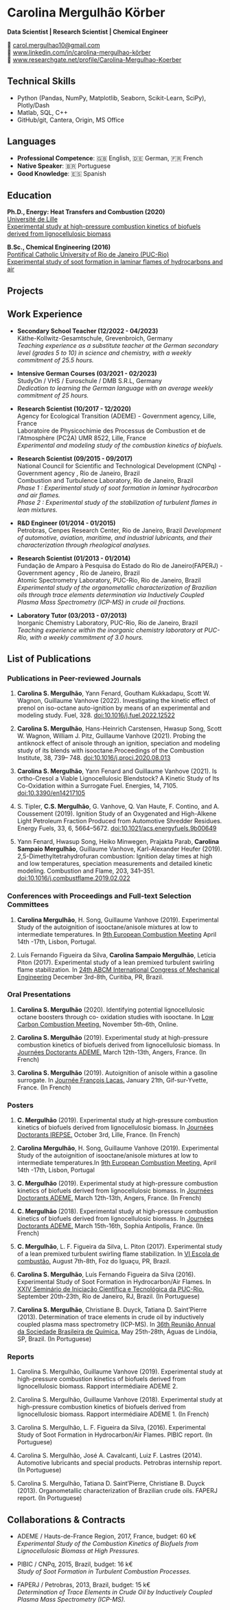 # Carolina Mergulhão Körber

**Data Scientist | Research Scientist | Chemical Engineer**

:e-mail: carol.mergulhao10@gmail.com
<br>
:briefcase: www.linkedin.com/in/carolina-mergulhao-körber
<br>
:microscope: www.researchgate.net/profile/Carolina-Mergulhao-Koerber

## Technical Skills

- Python (Pandas, NumPy, Matplotlib, Seaborn, Scikit-Learn, SciPy), Plotly/Dash
- Matlab, SQL, C++
- GitHub/git, Cantera, Origin, MS Office

## Languages 

* **Professional Competence**: :gb: English, :de: German, :fr: French
* **Native Speaker**: 🇧🇷 Portuguese
* **Good Knowledge**: :es: Spanish

## Education

**Ph.D., Energy: Heat Transfers and Combustion (2020)**  
[Université de Lille](https://www.univ-lille.fr)   
[Experimental study at high-pressure combustion kinetics of biofuels derived from lignocellulosic biomass](https://www.theses.fr/25582274X) 
<br>

**B.Sc., Chemical Engineering (2016)**    
[Pontifical Catholic University of Rio de Janeiro (PUC-Rio)](http://www.puc-rio.br/english/)  
[Experimental study of soot formation in laminar flames of hydrocarbons and air](https://www.researchgate.net/publication/326207094_Estudo_Experimental_da_Formacao_de_Fuligem_em_Chamas_Laminares_de_Hidrocarbonetos_e_Ar)
<br>

## Projects

## Work Experience
* **Secondary School Teacher (12/2022 - 04/2023)**  
Käthe-Kollwitz-Gesamtschule, Grevenbroich, Germany  
_Teaching experience as a substitute teacher at the German secondary level (grades 5 to 10) in science and chemistry, with a weekly commitment of 25.5 hours._

* **Intensive German Courses (03/2021 - 02/2023)**  
StudyOn / VHS / Euroschule / DMB S.R.L, Germany  
_Dedication to learning the German language with an average weekly commitment of 25 hours._

* **Research Scientist (10/2017 - 12/2020)**  
Agency for Ecological Transition (ADEME) - Government agency, Lille, France  
Laboratoire de Physicochimie des Processus de Combustion et de l'Atmosphère (PC2A) UMR 8522, Lille, France  
_Experimental and modeling study of the combustion kinetics of biofuels._

* **Research Scientist (09/2015 - 09/2017)**  
National Council for Scientific and Technological Development (CNPq) - Government agency , Rio de Janeiro, Brazil    
Combustion and Turbulence Laboratory, Rio de Janeiro, Brazil    
_Phase 1 : _Experimental study of soot formation in laminar hydrocarbon and air flames.__   
_Phase 2 : Experimental study of the stabilization of turbulent flames in lean mixtures._

* **R&D Engineer (01/2014 - 01/2015)**  
Petrobras, Cenpes Research Center, Rio de Janeiro, Brazil
_Development of automotive, aviation, maritime, and industrial lubricants, and their characterization through rheological analyses._

* **Research Scientist (01/2013 - 01/2014)**  
Fundação de Amparo à Pesquisa do Estado do Rio de Janeiro(FAPERJ) - Government agency , Rio de Janeiro, Brazil    
Atomic Spectrometry Laboratory, PUC-Rio, Rio de Janeiro, Brazil
_Experimental study of the organometallic characterization of Brazilian oils through trace elements determination via Inductively Coupled Plasma Mass Spectrometry (ICP-MS) in crude oil fractions._

* **Laboratory Tutor (03/2013 - 07/2013)**  
Inorganic Chemistry Laboratory, PUC-Rio, Rio de Janeiro, Brazil
_Teaching experience within the inorganic chemistry laboratory at PUC-Rio, with a weekly commitment of 3.0 hours._

## List of Publications

### Publications in Peer-reviewed Journals
1. **Carolina S. Mergulhão**, Yann Fenard, Goutham Kukkadapu, Scott W. Wagnon, Guillaume Vanhove (2022). Investigating the kinetic effect of prenol on iso-octane auto-ignition by means of an experimental and modeling study. Fuel, 328. [doi:10.1016/j.fuel.2022.12522](https://www.sciencedirect.com/science/article/abs/pii/S0016236122020634?via%3Dihub)

2. **Carolina S. Mergulhão**, Hans-Heinrich Carstensen, Hwasup Song, Scott W. Wagnon, William J. Pitz, Guillaume Vanhove (2021). Probing the antiknock effect of anisole through an ignition, speciation and modeling study of its blends with isooctane.Proceedings of the Combustion Institute, 38, 739– 748. [doi:10.1016/j.proci.2020.08.013](https://www.sciencedirect.com/science/article/abs/pii/S1540748920305976?via%3Dihub)

3. **Carolina S. Mergulhão**, Yann Fenard and Guillaume Vanhove (2021). Is ortho-Cresol a Viable Lignocellulosic Blendstock? A Kinetic Study of Its Co-Oxidation within a Surrogate Fuel. Energies, 14, 7105. [doi:10.3390/en14217105](https://www.mdpi.com/1996-1073/14/21/7105)

4. S. Tipler, **C.S. Mergulhão**, G. Vanhove, Q. Van Haute, F. Contino, and A. Coussement (2019). Ignition Study of an Oxygenated and High-Alkene Light Petroleum Fraction Produced from Automotive Shredder Residues. Energy Fuels, 33, 6, 5664–5672. [doi:10.1021/acs.energyfuels.9b00649](https://pubs.acs.org/doi/10.1021/acs.energyfuels.9b00649)

5. Yann Fenard, Hwasup Song, Heiko Minwegen, Prajakta Parab, **Carolina Sampaio Mergulhão**, Guillaume Vanhove, Karl-Alexander Heufer (2019). 2,5-Dimethyltetrahydrofuran combustion: Ignition delay times at high and low temperatures, speciation measurements and detailed kinetic modeling. Combustion and Flame, 203, 341–351. [doi:10.1016/j.combustflame.2019.02.022](https://www.sciencedirect.com/science/article/abs/pii/S0010218019300860?via%3Dihub)

### Conferences with Proceedings and Full-text Selection Committees 
1. **Carolina Mergulhão**, H. Song, Guillaume Vanhove (2019). Experimental Study of the autoignition of isooctane/anisole mixtures at low to intermediate temperatures. In [9th European Combustion Meeting](https://ecm2019lisbon.wixsite.com/ecm2019) April 14th -17th, Lisbon, Portugal.

2. Luís Fernando Figueira da Silva, **Carolina Sampaio Mergulhão**, Letícia Piton (2017). Experimental study of a lean premixed turbulent swirling flame stabilization. In [24th ABCM International Congress of Mechanical Engineering](https://eventos.abcm.org.br/cobem2017/) December 3rd-8th, Curitiba, PR, Brazil.

### Oral Presentations
1. **Carolina S. Mergulhão** (2020). Identifying potential lignocellulosic octane boosters through co- oxidation studies with isooctane. In [Low Carbon Combustion Meeting.](https://www.combustioninstitute.org/ci-event/low-carbon-combustion-joint-meeting-of-the-french-and-british-sections-of-the-combustion-institute/) November 5th-6th, Online.

2. **Carolina S. Mergulhão** (2019). Experimental study at high-pressure combustion kinetics of biofuels derived from lignocellulosic biomass. In [Journées Doctorants ADEME.](https://theses.ademe.fr/journées-doctorants-ademe) March 12th-13th, Angers, France. (In French)

3. **Carolina S. Mergulhão** (2019). Autoignition of anisole within a gasoline surrogate. In [Journée François Lacas.](https://combustioninstitute.fr/index.php?option=com_docman&view=download&alias=374-programme-jdd-f-lacas-201&category_slug=journees-doctorants&Itemid=190) January 21th, Gif-sur-Yvette, France. (In French)

### Posters
1. **C. Mergulhão** (2019). Experimental study at high-pressure combustion kinetics of biofuels derived from lignocellulosic biomass. In [Journées Doctorants IREPSE.](https://irepse.univ-lille.fr/detail-actualite/test-3) October 3rd, Lille, France. (In French)

2. **Carolina Mergulhão**, H. Song, Guillaume Vanhove (2019). Experimental Study of the autoignition of isooctane/anisole mixtures at low to intermediate temperatures.In [9th European Combustion Meeting.](https://ecm2019lisbon.wixsite.com/ecm2019) April 14th -17th, Lisbon, Portugal

3. **C. Mergulhão** (2019). Experimental study at high-pressure combustion kinetics of biofuels derived from lignocellulosic biomass. In [Journées Doctorants ADEME.](https://theses.ademe.fr/journées-doctorants-ademe) March 12th-13th, Angers, France. (In French)

4. **C. Mergulhão** (2018). Experimental study at high-pressure combustion kinetics of biofuels derived from lignocellulosic biomass. In [Journées Doctorants ADEME.](https://theses.ademe.fr/journées-doctorants-ademe) March 15th-16th, Sophia Antipolis, France. (In French)

5. **C. Mergulhão**, L. F. Figueira da Silva, L. Piton (2017). Experimental study of a lean premixed turbulent swirling flame stabilization. In [VI Escola de combustão.](http://www.redenacionaldecombustao.org) August 7th-8th, Foz do Iguaçu, PR, Brazil.

6. **Carolina S. Mergulhão**, Luís Fernando Figueira da Silva (2016). Experimental Study of Soot Formation in Hydrocarbon/Air Flames. In [XXIV Seminário de Iniciação Científica e Tecnológica da PUC-Rio.](https://www.puc-rio.br/ensinopesq/ccpg/pibic/relatorio_resumo2016/res_ccs_ser.html) September 20th-23th, Rio de Janeiro, RJ, Brazil. (In Portuguese)

7. **Carolina S. Mergulhão**, Christiane B. Duyck, Tatiana D. Saint’Pierre (2013). Determination of trace elements in crude oil by inductively coupled plasma mass spectrometry (ICP-MS). In [36th Reunião Annual da Sociedade Brasileira de Química.](https://www.sbq.org.br/36ra/) May 25th-28th, Águas de Lindóia, SP, Brazil. (In Portuguese)

### Reports
1. Carolina S. Mergulhão, Guillaume Vanhove (2019). Experimental study at high-pressure combustion kinetics of biofuels derived from lignocellulosic biomass. Rapport intermédiaire ADEME 2.

2. Carolina S. Mergulhão, Guillaume Vanhove (2018). Experimental study at high-pressure combustion kinetics of biofuels derived from lignocellulosic biomass. Rapport intermédiaire ADEME 1. (In French)

3. Carolina S. Mergulhão, L. F. Figueira da Silva, (2016). Experimental Study of Soot Formation in Hydrocarbon/Air Flames. PIBIC report. (In Portuguese)

4. Carolina S. Mergulhão, José A. Cavalcanti, Luiz F. Lastres (2014). Automotive lubricants and special products. Petrobras internship report. (In Portuguese)

5. Carolina S. Mergulhão, Tatiana D. Saint’Pierre, Christiane B. Duyck (2013). Organometallic characterization of Brazilian crude oils. FAPERJ report. (In Portuguese)

## Collaborations & Contracts

- ADEME / Hauts-de-France Region, 2017, France, budget: 60 k€    
  *Experimental Study of the Combustion Kinetics of Biofuels from Lignocellulosic Biomass at High Pressures.*  

- PIBIC / CNPq, 2015, Brazil,  budget: 16 k€   
  *Study of Soot Formation in Turbulent Combustion Processes.*  
 
- FAPERJ / Petrobras, 2013, Brazil, budget: 15 k€  
  *Determination of Trace Elements in Crude Oil by Inductively Coupled Plasma Mass Spectrometry (ICP-MS).*  